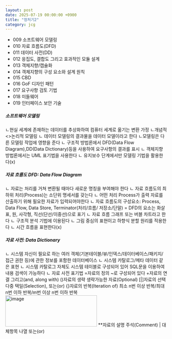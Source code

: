 ```yaml
---
layout: post
date: 2025-07-19 00:00:00 +0900
title: "정처기2"
category: jcg
---
```

* 009 소프트웨어 모델링
* 010 자료 흐름도(DFD)
* 011 데이터 사전(DD)
* 012 응집도, 결합도 그리고 효과적인 모듈 설계
* 013 객체지향/캡슐화
* 014 객체지향의 구성 요소와 설계 원칙
* 015 CBD
* 016 GoF 디자인 패턴
* 017 요구사항 검토 기법
* 018 미들웨어 
* 019 인터페이스 보안 기술

##### 소프트웨어 모델링
ㄴ현실 세계에 존재하는 데이터를 추상화하여 컴퓨터 세계로 옮기는 변환 가정
ㄴ개념적<>논리적 모델링 
ㄴ 데이터 모델링의 결과물을 데이터 모델이라고 한다
ㄴ모델링은 다른 모델링 작업에 영향을 준다 
ㄴ 구조적 방법론에서 DFD(Data Flow Diagram),DD(Data Dictionary)등을 사용하여 요구사항의 결과를 표시
ㄴ 객체지향 방법론에서는 UML 표기법을 사용한다
ㄴ 유지보수 단계에서만 모델링 기법을 활용한다(x)

##### 자료 흐름도 DFD: Data Flow Diagram
ㄴ 자료는 처리를 거쳐 변환될 때마다 새로운 명칭을 부여해야 한다 
ㄴ 자료 흐름도의 최하위 처리(Process)는 소단위 명세서를 갖는다 
ㄴ 어떤 처리 Process가 출력 자료를 산출하기 위해 필요한 자료가 입력되어야한다 
ㄴ 자료 흐름도의 구성요소: Process, Data Flow, Data Store, Terminator(처리/흐름/ 저장소/단말)
  = DFD의 요소는 화살표, 원, 사각형, 직선(단선/이중선)으로 표기
ㄴ 자료 흐름 그래프 또는 버블 차트라고 한다 
ㄴ 구조적 분석 기법에 이용된다
ㄴ 그림 중심의 표현이고 하향식 분할 원리를 적용한다
ㄴ 시간 흐름을 표현한다(x)

##### 자료 사전: Data Dictionary
ㄴ 시스템 자신이 필요로 하는 여러 객체(기본테이블/뷰/인덱스/데이터베이스/패키지/접근 권한 등)에 관한 정보를 포함한 데이터베이스 
ㄴ 시스템 카탈로그/메타 데이터 같은 표현 
ㄴ 시스템 카탈로그 자체도 시스템 테이블로 구성되어 있어 SQL문을 이용하여 내용 검색이 가능하다 
ㄴ 자료 사전 표기법
   =자료의 정의 ~로 구성되어 있다 
   +자료의 연결 그리고(and, along with)
   ()자료의 생략 생략가능한 자료(Optional)
   [|]자료의 선택 다중 택일(Selection), 또는(or)
   {}자료의 반복(Iteration of) 최소 n번 이상 반복/최대 n번 이하 반복/m번 이상 n번 이하 반복 
   <img width="285" height="97" alt="image" src="https://github.com/user-attachments/assets/de411732-1dff-49a6-ad10-70da119a9273" />
   **자료의 설명 주석(Comment)
   | 대체항목 나열 또는(or)
   


##### 

